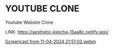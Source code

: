 # YOUTUBE CLONE
Youtube Website Clone

LINK: https://aesthetic-kleicha-15aa8c.netlify.app/

[Screencast from 11-04-2024 21:51:02.webm](https://github.com/merndeveloper-hub/Youtube_Clone/assets/67875982/8e38bf09-6e23-4766-9f40-2d73f46823e0)

